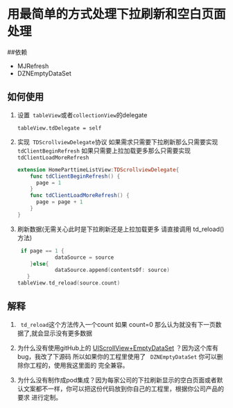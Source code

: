 # 用最简单的方式处理下拉刷新和空白页面处理
##依赖
* MJRefresh
* DZNEmptyDataSet

## 如何使用

1. 设置``` tableView```或者```collectionView```的delegate

   ```
   tableView.tdDelegate = self
   ```

2. 实现``` TDScrollviewDelegate```协议 如果需求只需要下拉刷新那么只需要实现``` tdClientBeginRefresh``` 如果只需要上拉加载更多那么只需要实现```tdClientLoadMoreRefresh ```

   ```swift
   extension HomeParttimeListView:TDScrollviewDelegate{
       func tdClientBeginRefresh() {
         page = 1
       }
       func tdClientLoadMoreRefresh() {
         page = page + 1
       }
   }
   ```

3. 刷新数据(无需关心此时是下拉刷新还是上拉加载更多 请直接调用 td_reload()方法)

   ```swift
    if page == 1 {
               dataSource = source
       }else{
               dataSource.append(contentsOf: source)
      }
   tableView.td_reload(source.count)
   ```

   

## 解释

1. ``` td_reload```这个方法传入一个count 如果 count=0 那么认为就没有下一页数据了,就会显示没有更多数据

2. 为什么没有使用gitHub上的 [UIScrollView+EmptyDataSet](https://github.com/dzenbot/DZNEmptyDataSet) ？因为这个库有bug，我改了下源码 所以如果你的工程里使用了 ``` DZNEmptyDataSet``` 你可以删除你工程的，使用我这里面的 完全兼容。
3. 为什么没有制作成pod集成？因为每家公司的下拉刷新显示的空白页面或者默认文案都不一样，你可以把这份代码放到你自己的工程里，根据你公司产品的要求 进行定制。

